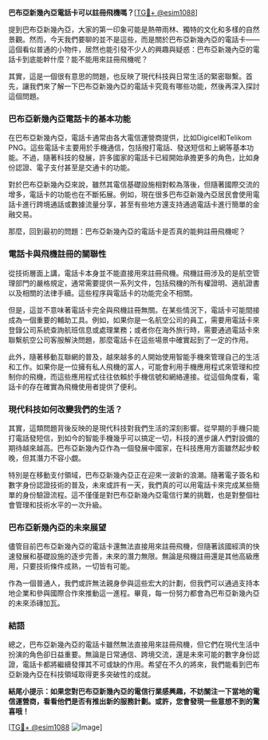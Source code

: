 **巴布亞新幾內亞電話卡可以註冊飛機嗎？**[[TG💪+ @esim1088](https://t.me/s/esim1088)]

提到巴布亞新幾內亞，大家的第一印象可能是熱帶雨林、獨特的文化和多樣的自然景觀。然而，今天我們要聊的並不是這些，而是關於巴布亞新幾內亞的電話卡——這個看似普通的小物件，居然也能引發不少人的興趣與疑惑：巴布亞新幾內亞的電話卡到底能幹什麼？能不能用來註冊飛機呢？

其實，這是一個很有意思的問題，也反映了現代科技與日常生活的緊密聯繫。首先，讓我們來了解一下巴布亞新幾內亞的電話卡究竟有哪些功能，然後再深入探討這個問題。

### 巴布亞新幾內亞電話卡的基本功能

在巴布亞新幾內亞，電話卡通常由各大電信運營商提供，比如Digicel和Telikom PNG。這些電話卡主要用於手機通信，包括撥打電話、發送短信和上網等基本功能。不過，隨著科技的發展，許多國家的電話卡已經開始承擔更多的角色，比如身份認證、電子支付甚至是交通卡的功能。

對於巴布亞新幾內亞來說，雖然其電信基礎設施相對較為落後，但隨著國際交流的增多，電話卡的功能也在不斷拓展。例如，現在很多巴布亞新幾內亞居民會使用電話卡進行跨境通話或數據流量分享，甚至有些地方還支持通過電話卡進行簡單的金融交易。

那麼，回到最初的問題：巴布亞新幾內亞的電話卡是否真的能夠註冊飛機呢？

### 電話卡與飛機註冊的關聯性

從技術層面上講，電話卡本身並不能直接用來註冊飛機。飛機註冊涉及的是航空管理部門的嚴格規定，通常需要提供一系列文件，包括飛機的所有權證明、適航證書以及相關的法律手續。這些程序與電話卡的功能完全不相關。

但是，這並不意味著電話卡完全與飛機註冊無關。在某些情況下，電話卡可能間接成為一個重要的輔助工具。例如，如果你是一名航空公司的員工，需要用電話卡來登錄公司系統查詢航班信息或處理業務；或者你在海外旅行時，需要通過電話卡來聯繫航空公司客服解決問題，那麼電話卡在這些場景中確實起到了一定的作用。

此外，隨著移動互聯網的普及，越來越多的人開始使用智能手機來管理自己的生活和工作。如果你是一位擁有私人飛機的富人，可能會利用手機應用程式來管理和控制你的飛機，而這些應用程式往往依賴於手機信號和網絡連接。從這個角度看，電話卡的存在確實為飛機使用者提供了便利。

### 現代科技如何改變我們的生活？

其實，這類問題背後反映的是現代科技對我們生活的深刻影響。從早期的手機只能打電話發短信，到如今的智能手機幾乎可以搞定一切，科技的進步讓人們對設備的期待越來越高。巴布亞新幾內亞作為一個發展中國家，在科技應用方面雖然起步較晚，但其潛力不容小覷。

特別是在移動支付領域，巴布亞新幾內亞正在迎來一波新的浪潮。隨著電子簽名和數字身份認證技術的普及，未來或許有一天，我們真的可以用電話卡來完成某些簡單的身份驗證流程。這不僅僅是對巴布亞新幾內亞電信行業的挑戰，也是對整個社會管理和技術水平的一次升級。

### 巴布亞新幾內亞的未來展望

儘管目前巴布亞新幾內亞的電話卡還無法直接用來註冊飛機，但隨著該國經濟的快速發展和基礎設施的逐步完善，未來的潛力無限。無論是飛機註冊還是其他高級應用，只要技術條件成熟，一切皆有可能。

作為一個普通人，我們或許無法親身參與這些宏大的計劃，但我們可以通過支持本地企業和參與國際合作來推動這一進程。畢竟，每一份努力都會為巴布亞新幾內亞的未來添磚加瓦。

### 結語

總之，巴布亞新幾內亞的電話卡雖然無法直接用來註冊飛機，但它們在現代生活中扮演的角色卻日益重要。無論是日常通信、跨境交流，還是未來可能的數字身份認證，電話卡都將繼續發揮其不可或缺的作用。希望在不久的將來，我們能看到巴布亞新幾內亞在科技領域取得更多突破性的成就。

**結尾小提示：如果您對巴布亞新幾內亞的電信行業感興趣，不妨關注一下當地的電信運營商，看看他們是否有推出新的服務計劃。或許，您會發現一些意想不到的驚喜哦！**

[[TG💪+ @esim1088](https://t.me/s/esim1088) ![Image](https://i.postimg.cc/4NQfJmqS/Snipaste-2025-05-13-00-14-12.png)]